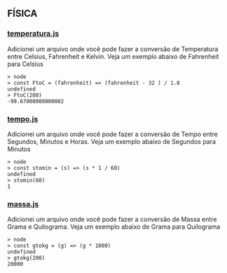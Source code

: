 ## FÍSICA

### [temperatura.js](https://github.com/gkal19/estudos-do-colegio/blob/master/src/fisica/temperatura.js)

Adicionei um arquivo onde você pode fazer a conversão de Temperatura entre Celsius, Fahrenheit e Kelvin.
Veja um exemplo abaixo de Fahrenheit para Celsius
```node
> node
> const FtoC = (fahrenheit) => (fahrenheit - 32 ) / 1.8
undefined
> FtoC(200)
-99.67000000000002
```

### [tempo.js](https://github.com/gkal19/estudos-do-colegio/blob/master/src/fisica/tempo.js)

Adicionei um arquivo onde você pode fazer a conversão de Tempo entre Segundos, Minutos e Horas.
Veja um exemplo abaixo de Segundos para Minutos
```node
> node
> const stomin = (s) => (s * 1 / 60)
undefined
> stomin(60)
1
```

### [massa.js](https://github.com/gkal19/estudos-do-colegio/blob/master/src/fisica/massa.js)

Adicionei um arquivo onde você pode fazer a conversão de Massa entre Grama e Quilograma.
Veja um exemplo abaixo de Grama para Quilograma
```node
> node
> const gtokg = (g) => (g * 1000)
undefined
> gtokg(200)
20000
```
